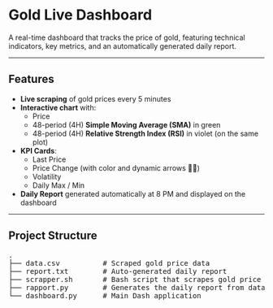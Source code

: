 # Gold Live Dashboard

A real-time dashboard that tracks the price of gold, featuring technical indicators, key metrics, and an automatically generated daily report.

---

## Features

- **Live scraping** of gold prices every 5 minutes
- **Interactive chart** with:
  - Price
  - 48-period (4H) **Simple Moving Average (SMA)** in green
  - 48-period (4H) **Relative Strength Index (RSI)** in violet (on the same plot)
- **KPI Cards**:
  - Last Price
  - Price Change (with color and dynamic arrows 🔼🔽)
  - Volatility
  - Daily Max / Min
- **Daily Report** generated automatically at 8 PM and displayed on the dashboard

---

## Project Structure
<pre>
.
├── data.csv          # Scraped gold price data
├── report.txt        # Auto-generated daily report
├── scrapper.sh       # Bash script that scrapes gold price
├── rapport.py        # Generates the daily report from data.csv
└── dashboard.py      # Main Dash application 
</pre>
